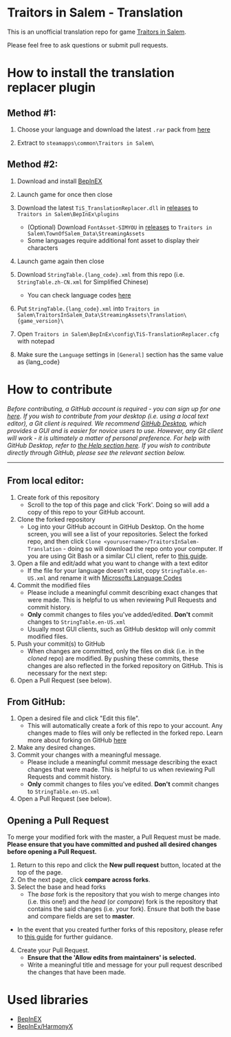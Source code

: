 # Traitors in Salem - Translation
This is an unofficial translation repo for game [Traitors in Salem](https://store.steampowered.com/app/1497640/Traitors_in_Salem/).

Please feel free to ask questions or submit pull requests.


# How to install the translation replacer plugin

## Method #1:

1. Choose your language and download the latest `.rar` pack from [here](https://github.com/ShingekiNoRex/TraitorsInSalem-Translation/releases)

2. Extract to `steamapps\common\Traitors in Salem\`

## Method #2:

1. Download and install [BepInEX](https://github.com/BepInEx/BepInEx/releases)

2. Launch game for once then close

3. Download the latest `TiS_TranslationReplacer.dll` in [releases](https://github.com/ShingekiNoRex/TraitorsInSalem-Translation/releases) to `Traitors in Salem\BepInEx\plugins`

    * (Optional) Download `FontAsset-SIMYOU` in [releases](https://github.com/ShingekiNoRex/TraitorsInSalem-Translation/releases) to `Traitors in Salem\TownOfSalem_Data\StreamingAssets`
    * Some languages require additional font asset to display their characters

4. Launch game again then close

5. Download `StringTable.{lang_code}.xml` from this repo (i.e. `StringTable.zh-CN.xml` for Simplified Chinese)
    * You can check language codes [here](https://docs.microsoft.com/en-us/openspecs/windows_protocols/ms-lcid/a9eac961-e77d-41a6-90a5-ce1a8b0cdb9c)

6. Put `StringTable.{lang_code}.xml` into `Traitors in Salem\TraitorsInSalem_Data\StreamingAssets\Translation\{game_version}\`

7. Open `Traitors in Salem\BepInEx\config\TiS-TranslationReplacer.cfg` with notepad

8. Make sure the `Language` settings in `[General]` section has the same value as {lang_code}

# How to contribute
*Before contributing, a GitHub account is required - you can sign up for one [here](https://github.com/join). If you wish to contribute from your desktop (i.e. using a local text editor), a Git client is required. We recommend [GitHub Desktop](https://desktop.github.com/), which provides a GUI and is easier for novice users to use. However, any Git client will work - it is ultimately a matter of personal preference. For help with GitHub Desktop, refer to [the Help section here](https://help.github.com/en/desktop). If you wish to contribute directly through GitHub, please see the relevant section below.*
***
## From local editor:   
1. Create fork of this repository
    * Scroll to the top of this page and click 'Fork'. Doing so will add a copy of this repo to your GitHub account.
2. Clone the forked repository
    * Log into your GitHub account in GitHub Desktop. On the home screen, you will see a list of your repositories. Select the forked repo, and then click `Clone <yourusername>/TraitorsInSalem-Translation` - doing so will download the repo onto your computer. If you are using Git Bash or a similar CLI client, refer to [this guide](https://help.github.com/en/articles/fork-a-repo). 
3. Open a file and edit/add what you want to change with a text editor
    * If the file for your language doesn't exist, copy `StringTable.en-US.xml` and rename it with [Microsofts Language Codes](https://docs.microsoft.com/en-us/openspecs/windows_protocols/ms-lcid/a9eac961-e77d-41a6-90a5-ce1a8b0cdb9c)
4. Commit the modified files
   * Please include a meaningful commit describing exact changes that were made. This is helpful to us when reviewing Pull Requests and commit history.
    * __Only__ commit changes to files you've added/edited. **Don't** commit changes to `StringTable.en-US.xml`
   - Usually most GUI clients, such as GitHub desktop will only commit modified files. 
5. Push your commit(s) to GitHub
    * When changes are committed, only the files on disk (i.e. in the *cloned* repo) are modified. By pushing these commits, these changes are also reflected in the forked repository on GitHub. This is necessary for the next step:
6. Open a Pull Request (see below).
## From GitHub:
1. Open a desired file and click "Edit this file".
   - This will automatically create a fork of this repo to your account. Any changes made to files will only be reflected in the forked repo. Learn more about forking on GitHub [here](https://help.github.com/en/articles/about-forks)
2. Make any desired changes. 
3. Commit your changes with a meaningful message.
   * Please include a meaningful commit message describing the exact changes that were made. This is helpful to us when reviewing Pull Requests and commit history.
    * __Only__ commit changes to files you've edited. **Don't** commit changes to `StringTable.en-US.xml`
4. Open a Pull Request (see below).
## Opening a Pull Request
To merge your modified fork with the master, a Pull Request must be made. **Please ensure that you have committed and pushed all desired changes before opening a Pull Request.**
1. Return to this repo and click the **New pull request** button, located at the top of the page.
2. On the next page, click **compare across forks**.
3. Select the base and head forks
   * The *base* fork is the repository that you wish to merge changes into (i.e. this one!) and the *head* (or *compare*) fork is the repository that contains the said changes (i.e. your fork). Ensure that both the base and compare fields are set to **master**. 
  * In the event that you created further forks of this repository, please refer to [this guide](https://help.github.com/en/articles/creating-a-pull-request-from-a-fork) for further guidance.
4. Create your Pull Request.
   * **Ensure that the 'Allow edits from maintainers' is selected.**
   * Write a meaningful title and message for your pull request described the changes that have been made.


# Used libraries

- [BepInEX](https://github.com/BepInEx/BepInEx/)
- [BepInEx/HarmonyX](https://github.com/BepInEx/HarmonyX)
